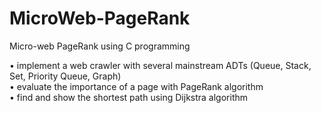 # MicroWeb-PageRank
Micro-web PageRank using C programming   

•	implement a web crawler with several mainstream ADTs (Queue, Stack, Set, Priority Queue, Graph)    
•	evaluate the importance of a page with PageRank algorithm    
•	find and show the shortest path using Dijkstra algorithm   

